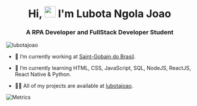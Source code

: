 <h1 align="center">Hi, <img src="https://raw.githubusercontent.com/kaueMarques/kaueMarques/master/hi.gif" width="30px"> I'm Lubota Ngola Joao</h1>
<h3 align="center">A RPA Developer and FullStack Developer Student</h3>
<p align="left"> <img src="https://komarev.com/ghpvc/?username=lubotajoao" alt="lubotajoao" /> </p>

- 🔭 I’m currently working at [Saint-Gobain do Brasil](https://www.saint-gobain.com.br/).

- 🌱 I’m currently learning HTML, CSS, JavaScript, SQL, NodeJS, ReactJS, React Native & Python.

- 👨‍💻 All of my projects are available at [lubotajoao](https://github.com/lubotajoao?tab=repositories).

<!-- - 📫 How to reach me **lubota4@gmail.com** -->

<!--- ▶️ I regulary post videos on [youtube.com/rocketseat](https://youtube.com/rocketseat) -->

<!-- - 💬 Ask me about **JavaScript, HTML, CSS, SQL** -->

<!-- - ⚡ Fun fact **Oneye 😜** -->

<!--
  <p align="center">
    <img src="https://github-readme-stats.vercel.app/api?username=lubotajoao&show_icons=true" alt="lubotajoao"/> 
  </p>
-->


![Metrics](https://metrics.lecoq.io/lubotajoao) 
